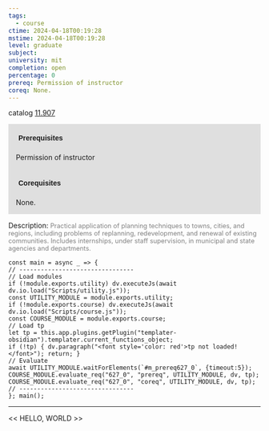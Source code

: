 ```yaml
---
tags:
  - course
ctime: 2024-04-18T00:19:28
mstime: 2024-04-18T00:19:28
level: graduate
subject: 
university: mit
completion: open
percentage: 0
prereq: Permission of instructor
coreq: None.
---
```


catalog [11.907](http://student.mit.edu/catalog/m11c.html#11.907)

<span style="display: block; padding: 15px; background-color: rgb(100, 100, 100, 0.2);"><font id="m_prereq627_0" style="display: block; font-family: Arial, sans-serif; font-weight: bold; padding: 5px">Prerequisites</font><br><span id="prereq627_0">Permission of instructor</span></span>
<span style="display: block; padding: 15px; background-color: rgb(100, 100, 100, 0.2);"><font id="m_coreq627_0" style="display: block; font-family: Arial, sans-serif; font-weight: bold; padding: 5px">Corequisites</font><br><span id="coreq627_0">None.</span></span>

<font style="">Description:</font>
<font style="color: grey; font-size: 0.8rem;">Practical application of planning techniques to towns, cities, and regions, including problems of replanning, redevelopment, and renewal of existing communities. Includes internships, under staff supervision, in municipal and state agencies and departments.</font>

```dataviewjs
const main = async _ => {
// --------------------------------
// Load modules
if (!module.exports.utility) dv.executeJs(await dv.io.load("Scripts/utility.js"));
const UTILITY_MODULE = module.exports.utility;
if (!module.exports.course) dv.executeJs(await dv.io.load("Scripts/course.js"));
const COURSE_MODULE = module.exports.course;
// Load tp
let tp = this.app.plugins.getPlugin("templater-obsidian").templater.current_functions_object;
if (!tp) { dv.paragraph("<font style='color: red'>tp not loaded!</font>"); return; }
// Evaluate
await UTILITY_MODULE.waitForElements(`#m_prereq627_0`, {timeout:5});
COURSE_MODULE.evaluate_req("627_0", "prereq", UTILITY_MODULE, dv, tp);
COURSE_MODULE.evaluate_req("627_0", "coreq", UTILITY_MODULE, dv, tp);
// --------------------------------
}; main();
```

---

<< HELLO, WORLD >>
